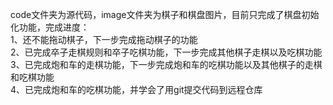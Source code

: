 code文件夹为源代码，image文件夹为棋子和棋盘图片，目前只完成了棋盘初始化功能，完成进度：<br>
1、还不能拖动棋子，下一步完成拖动棋子的功能<br>
2、已完成卒子走棋规则和卒子吃棋功能，下一步完成其他棋子走棋以及吃棋功能<br>
3、已完成炮和车的走棋功能，下一步完成炮和车的吃棋功能以及其他棋子的走棋和吃棋功能<br>
4、已完成炮和车的吃棋功能，并学会了用git提交代码到远程仓库
